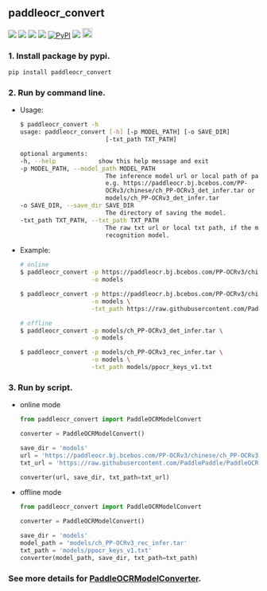 ## paddleocr_convert
<p>
    <a href="https://huggingface.co/spaces/SWHL/PaddleOCRModelConverter" target="_blank"><img src="https://img.shields.io/badge/%F0%9F%A4%97-Online Convert-blue"></a>
    <a href="https://www.modelscope.cn/studios/liekkas/PaddleOCRModelConverter/summary" target="_blank"><img src="https://img.shields.io/badge/ModelScope-Online Convert -blue"></a>
    <a href=""><img src="https://img.shields.io/badge/Python->=3.7,<=3.10-aff.svg"></a>
    <a href=""><img src="https://img.shields.io/badge/OS-Linux%2C%20Win%2C%20Mac-pink.svg"></a>
    <a href="https://pypi.org/project/paddleocr_convert/"><img alt="PyPI" src="https://img.shields.io/pypi/v/paddleocr_convert"></a>
    <a href="https://pepy.tech/project/paddleocr_convert"><img src="https://static.pepy.tech/personalized-badge/paddleocr_convert?period=total&units=abbreviation&left_color=grey&right_color=blue&left_text=Downloads"></a>
    <a href="http://rapidai-team.com/PaddleOCRModelConverter/paddleocr_convert.html"><img height="20" alt="paddleocr_convert documentation" src="https://shields.mitmproxy.org/badge/API Docs-paddocr_convert-brightgreen.svg"></a>
</p>

### 1. Install package by pypi.
```bash
pip install paddleocr_convert
```

### 2. Run by command line.
- Usage:
    ```bash
    $ paddleocr_convert -h
    usage: paddleocr_convert [-h] [-p MODEL_PATH] [-o SAVE_DIR]
                            [-txt_path TXT_PATH]

    optional arguments:
    -h, --help            show this help message and exit
    -p MODEL_PATH, --model_path MODEL_PATH
                            The inference model url or local path of paddleocr.
                            e.g. https://paddleocr.bj.bcebos.com/PP-
                            OCRv3/chinese/ch_PP-OCRv3_det_infer.tar or
                            models/ch_PP-OCRv3_det_infer.tar
    -o SAVE_DIR, --save_dir SAVE_DIR
                            The directory of saving the model.
    -txt_path TXT_PATH, --txt_path TXT_PATH
                            The raw txt url or local txt path, if the model is
                            recognition model.
    ```
- Example:
    ```bash
    # online
    $ paddleocr_convert -p https://paddleocr.bj.bcebos.com/PP-OCRv3/chinese/ch_PP-OCRv3_det_infer.tar \
                        -o models

    $ paddleocr_convert -p https://paddleocr.bj.bcebos.com/PP-OCRv3/chinese/ch_PP-OCRv3_rec_infer.tar \
                        -o models \
                        -txt_path https://raw.githubusercontent.com/PaddlePaddle/PaddleOCR/release/2.6/ppocr/utils/ppocr_keys_v1.txt

    # offline
    $ paddleocr_convert -p models/ch_PP-OCRv3_det_infer.tar \
                        -o models

    $ paddleocr_convert -p models/ch_PP-OCRv3_rec_infer.tar \
                        -o models \
                        -txt_path models/ppocr_keys_v1.txt
    ```

### 3. Run by script.
- online mode
    ```python
    from paddleocr_convert import PaddleOCRModelConvert

    converter = PaddleOCRModelConvert()

    save_dir = 'models'
    url = 'https://paddleocr.bj.bcebos.com/PP-OCRv3/chinese/ch_PP-OCRv3_rec_infer.tar'
    txt_url = 'https://raw.githubusercontent.com/PaddlePaddle/PaddleOCR/release/2.6/ppocr/utils/ppocr_keys_v1.txt'

    converter(url, save_dir, txt_path=txt_url)
    ```
- offline mode
    ```python
    from paddleocr_convert import PaddleOCRModelConvert

    converter = PaddleOCRModelConvert()

    save_dir = 'models'
    model_path = 'models/ch_PP-OCRv3_rec_infer.tar'
    txt_path = 'models/ppocr_keys_v1.txt'
    converter(model_path, save_dir, txt_path=txt_path)
    ```

### See more details for [PaddleOCRModelConverter](https://github.com/RapidAI/PaddleOCRModelConverter).
